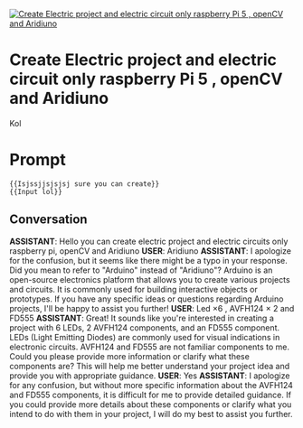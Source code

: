 
[![Create Electric project and electric circuit only raspberry Pi 5 , openCV and Aridiuno](https://flow-prompt-covers.s3.us-west-1.amazonaws.com/icon/Lofi/i6.png)]()
# Create Electric project and electric circuit only raspberry Pi 5 , openCV and Aridiuno 
Kol

# Prompt

```
{{Isjssjjsjsjsj sure you can create}}
{{Input lol}}
```

## Conversation

**ASSISTANT**: Hello you can create electric project and electric circuits only raspberry pi, openCV and Aridiuno
**USER**: Aridiuno
**ASSISTANT**: I apologize for the confusion, but it seems like there might be a typo in your response. Did you mean to refer to "Arduino" instead of "Aridiuno"? Arduino is an open-source electronics platform that allows you to create various projects and circuits. It is commonly used for building interactive objects or prototypes. If you have any specific ideas or questions regarding Arduino projects, I'll be happy to assist you further!
**USER**: Led ×6 , AVFH124 × 2 and FD555
**ASSISTANT**: Great! It sounds like you're interested in creating a project with 6 LEDs, 2 AVFH124 components, and an FD555 component. LEDs (Light Emitting Diodes) are commonly used for visual indications in electronic circuits. AVFH124 and FD555 are not familiar components to me. Could you please provide more information or clarify what these components are? This will help me better understand your project idea and provide you with appropriate guidance.
**USER**: Yes
**ASSISTANT**: I apologize for any confusion, but without more specific information about the AVFH124 and FD555 components, it is difficult for me to provide detailed guidance. If you could provide more details about these components or clarify what you intend to do with them in your project, I will do my best to assist you further.


